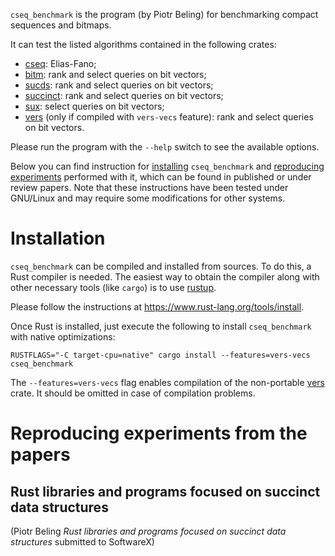 `cseq_benchmark` is the program (by Piotr Beling) for benchmarking compact sequences and bitmaps.

It can test the listed algorithms contained in the following crates:
- [cseq](https://crates.io/crates/cseq): Elias-Fano;
- [bitm](https://crates.io/crates/bitm): rank and select queries on bit vectors;
- [sucds](https://crates.io/crates/sucds): rank and select queries on bit vectors;
- [succinct](https://crates.io/crates/succinct): rank and select queries on bit vectors;
- [sux](https://crates.io/crates/sux): select queries on bit vectors;
- [vers](https://crates.io/crates/vers-vecs) (only if compiled with `vers-vecs` feature): rank and select queries on bit vectors.

Please run the program with the `--help` switch to see the available options.

Below you can find instruction for [installing](#installation) `cseq_benchmark` and
[reproducing experiments](#reproducing-experiments-from-the-papers) performed with it,
which can be found in published or under review papers.
Note that these instructions have been tested under GNU/Linux and may require some modifications for other systems.


# Installation
`cseq_benchmark` can be compiled and installed from sources. To do this, a Rust compiler is needed.
The easiest way to obtain the compiler along with other necessary tools (like `cargo`) is
to use [rustup](https://www.rust-lang.org/tools/install).

Please follow the instructions at <https://www.rust-lang.org/tools/install>.

Once Rust is installed, just execute the following to install `cseq_benchmark` with native optimizations:

```RUSTFLAGS="-C target-cpu=native" cargo install --features=vers-vecs cseq_benchmark```

The `--features=vers-vecs` flag enables compilation of the non-portable [vers](https://crates.io/crates/vers-vecs) crate.
It should be omitted in case of compilation problems.


# Reproducing experiments from the papers

## Rust libraries and programs focused on succinct data structures
(Piotr Beling *Rust libraries and programs focused on succinct data structures* submitted to SoftwareX)